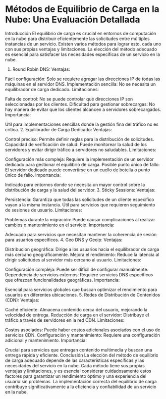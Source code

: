 # Métodos de Equilibrio de Carga en la Nube: Una Evaluación Detallada

Introducción
El equilibrio de carga es crucial en entornos de computación en la nube para distribuir eficientemente las solicitudes entre múltiples instancias de un servicio. Existen varios métodos para lograr esto, cada uno con sus propias ventajas y limitaciones. La elección del método adecuado es esencial para satisfacer las necesidades específicas de un servicio en la nube.

1. Round Robin DNS:
Ventajas:

Fácil configuración: Solo se requiere agregar las direcciones IP de todas las máquinas en el servidor DNS.
Implementación sencilla: No se necesita un equilibrador de carga dedicado.
Limitaciones:

Falta de control: No se puede controlar qué direcciones IP son seleccionadas por los clientes.
Dificultad para gestionar sobrecargas: No hay manera de evitar que los clientes alcancen a servidores sobrecargados.
Importancia:

Útil para implementaciones sencillas donde la gestión fina del tráfico no es crítica.
2. Equilibrador de Carga Dedicado:
Ventajas:

Control preciso: Permite definir reglas para la distribución de solicitudes.
Capacidad de verificación de salud: Puede monitorear la salud de los servidores y evitar dirigir tráfico a servidores no saludables.
Limitaciones:

Configuración más compleja: Requiere la implementación de un servidor dedicado para gestionar el equilibrio de carga.
Posible punto único de fallo: El servidor dedicado puede convertirse en un cuello de botella o punto único de fallo.
Importancia:

Indicado para entornos donde se necesita un mayor control sobre la distribución de carga y la salud del servidor.
3. Sticky Sessions:
Ventajas:

Persistencia: Garantiza que todas las solicitudes de un cliente específico vayan a la misma instancia.
Útil para servicios que requieren seguimiento de sesiones de usuario.
Limitaciones:

Problemas durante la migración: Puede causar complicaciones al realizar cambios o mantenimiento en el servicio.
Importancia:

Adecuado para servicios que necesitan mantener la coherencia de sesión para usuarios específicos.
4. Geo DNS y Geoip:
Ventajas:

Distribución geográfica: Dirige a los usuarios hacia el equilibrador de carga más cercano geográficamente.
Mejora el rendimiento: Reduce la latencia al dirigir solicitudes al servidor más cercano al usuario.
Limitaciones:

Configuración compleja: Puede ser difícil de configurar manualmente.
Dependencia de servicios externos: Requiere servicios DNS específicos que ofrezcan funcionalidades geográficas.
Importancia:

Esencial para servicios globales que buscan optimizar el rendimiento para usuarios en diferentes ubicaciones.
5. Redes de Distribución de Contenidos (CDN):
Ventajas:

Caché eficiente: Almacena contenido cerca del usuario, mejorando la velocidad de entrega.
Reducción de carga en el servidor: Distribuye el tráfico a través de servidores en la red CDN.
Limitaciones:

Costos asociados: Puede haber costos adicionales asociados con el uso de servicios CDN.
Configuración y mantenimiento: Requiere una configuración adicional y mantenimiento.
Importancia:

Crucial para servicios que entregan contenido multimedia y buscan una entrega rápida y eficiente.
Conclusión
La elección del método de equilibrio de carga adecuado depende de las características específicas y las necesidades del servicio en la nube. Cada método tiene sus propias ventajas y limitaciones, y es esencial considerar cuidadosamente estos factores para garantizar un rendimiento óptimo y una experiencia del usuario sin problemas. La implementación correcta del equilibrio de carga contribuye significativamente a la eficiencia y confiabilidad de un servicio en la nube.
